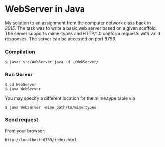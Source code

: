 # WebServer in Java

My solution to an assignment from the computer network class back in *2015*.
The task was to write a basic web server based on a given scaffold.
The server supports mime-types and HTTP/1.0 conform requests with valid responses.
The server can be accessed on port *6789*.

### Compilation

```
$ javac src/WebServer.java -d ./WebServer/
```

### Run Server

```
$ cd WebServer
$ java WebServer
```

You may specify a different location for the mime.type table via

```
$ java WebServer -mime path/to/mime.types
```


### Send request

From your browser:

```
http://localhost:6789/index.html
```

